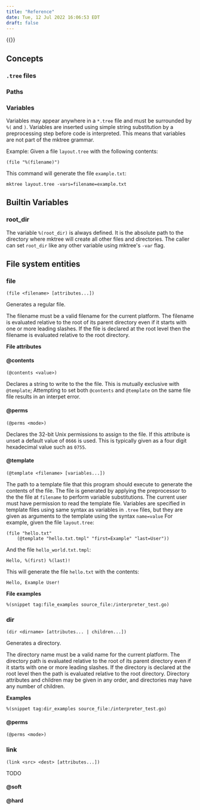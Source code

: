 ```yaml
---
title: "Reference"
date: Tue, 12 Jul 2022 16:06:53 EDT
draft: false
---
```


{{<toc>}}

## Concepts

### `.tree` files

### Paths

### Variables

Variables may appear anywhere in a `*.tree` file and must be surrounded by
`%(` and `)`.  Variables are inserted using simple string substitution by a
preprocessing step before code is interpreted. This means that variables are
not part of the mktree grammar.

Example:  Given a file `layout.tree` with the following contents:

```
(file "%(filename)")
```

This command will generate the file `example.txt`:

```
mktree layout.tree -vars=filename=example.txt
```

## Builtin Variables

### root_dir

The variable `%(root_dir)` is always defined. It is the absolute path to the
directory where mktree will create all other files and directories. The caller
can set `root_dir` like any other variable using mktree's `-var` flag.

## File system entities

### file

```
(file <filename> [attributes...])
```

Generates a regular file.

The filename must be a valid filename for the current platform. The filename is
evaluated relative to the root of its parent directory even if it starts with
one or more leading slashes. If the file is declared at the root level then the
filename is evaluated relative to the root directory.

__File attributes__

#### @contents

```
(@contents <value>)
```

Declares a string <value> to write to the the file. This is mutually exclusive
with `@template`; Attempting to set both `@contents` and `@template` on the
same file file results in an interpet error.

#### @perms

```
(@perms <mode>)
```

Declares the 32-bit Unix permissions to assign to the file. If this attribute 
is unset a default value of `0666` is used. This is typically given as a four
digit hexadecimal value such as `0755`.

#### @template

```
(@template <filename> [variables...])
```

The path to a template file that this program should execute to generate the 
contents of the file.  The file is generated by applying the preprocessor to
the the file at `filename` to perform variable substitutions. The current user
must have permission to read the template file. Variables are specified in
template files using same syntax as variables in `.tree` files, but they are
given as arguments to the template using the syntax `name=value` For example,
given the file `layout.tree`:

```
(file "hello.txt"
    (@template "hello.txt.tmpl" "first=Example" "last=User"))
```

And the file `hello_world.txt.tmpl`:

```
Hello, %(first) %(last)!
```

This will generate the file `hello.txt` with the contents:

```
Hello, Example User!
```

__File examples__

```
%(snippet tag:file_examples source_file:/interpreter_test.go)
```

### dir

```
(dir <dirname> [attributes... | children...])
```

Generates a directory.

The directory name must be a valid name for the current platform. The directory
path is evaluated relative to the root of its parent directory even if it starts
with one or more leading slashes. If the directory is declared at the root level
then the path is evaluated relative to the root directory. Directory attributes
and children may be given in any order, and directories may have any number of
children.

__Examples__

```
%(snippet tag:dir_examples source_file:/interpreter_test.go)
```

#### @perms

```
(@perms <mode>)
```

### link

```
(link <src> <dest> [attributes...])
```

TODO

#### @soft
#### @hard